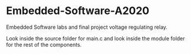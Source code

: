# Embedded-Software-A2020
Embedded Software labs and final project voltage regulating relay.

Look inside the source folder for main.c and look inside the module folder for the rest of the components.
